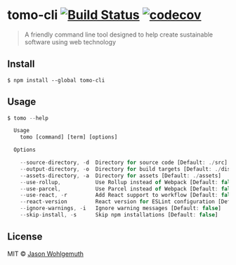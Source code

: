 # tomo-cli [![Build Status](https://img.shields.io/travis/jhwohlgemuth/tomo-cli.svg?logo=travis&style=for-the-badge)](https://travis-ci.org/jhwohlgemuth/tomo-cli) [![codecov](https://img.shields.io/codecov/c/github/jhwohlgemuth/tomo-cli.svg?logo=codecov&style=for-the-badge)](https://codecov.io/gh/jhwohlgemuth/tomo-cli)

> A friendly command line tool designed to help create sustainable software using web technology

## Install

```
$ npm install --global tomo-cli
```


## Usage

```js
$ tomo --help

  Usage
    tomo [command] [term] [options]

  Options

    --source-directory, -d  Directory for source code [Default: ./src]
    --output-directory, -o  Directory for build targets [Default: ./dist]
    --assets-directory, -a  Directory for assets [Default: ./assets]
    --use-rollup,           Use Rollup instead of Webpack [Default: false]
    --use-parcel,           Use Parcel instead of Webpack [Default: false]
    --use-react, -r         Add React support to workflow [Default: false]
    --react-version         React version for ESLint configuration [Default: '16.8']
    --ignore-warnings, -i   Ignore warning messages [Default: false]
    --skip-install, -s      Skip npm installations [Default: false]

```


## License

MIT © [Jason Wohlgemuth](http://omaha.js.org)
